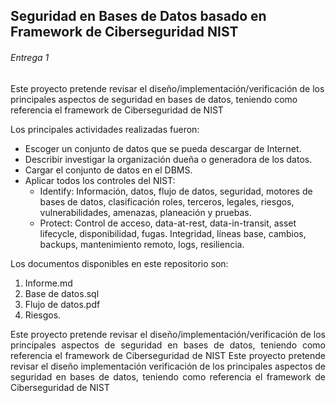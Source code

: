 ## Seguridad en Bases de Datos basado en Framework de Ciberseguridad NIST ## 
###### Entrega 1 ######
Este proyecto pretende revisar el diseño/implementación/verificación de los principales aspectos de seguridad en bases de datos, teniendo como referencia el framework de Ciberseguridad de NIST  

Los principales actividades realizadas fueron:  
* Escoger un conjunto de datos que se pueda descargar de Internet.
* Describir investigar la organización dueña o generadora de los datos.
* Cargar el conjunto de datos en el DBMS.
* Aplicar todos los controles del NIST:  
   * Identify:
Información, datos, flujo de datos, seguridad, motores de bases de datos, clasificación
roles, terceros, legales, riesgos, vulnerabilidades, amenazas, planeación y pruebas. 
   * Protect:
Control de acceso, data-at-rest, data-in-transit, asset lifecycle, disponibilidad, fugas.
Integridad, líneas base, cambios, backups, mantenimiento remoto, logs, resiliencia.  

Los documentos disponibles en este repositorio son:  
1. Informe.md
2. Base de datos.sql
3. Flujo de datos.pdf
4. Riesgos.

<p style="text-align: justify;">Este proyecto pretende revisar el diseño/implementación/verificación de los principales aspectos de seguridad en bases de datos, teniendo como referencia el framework de Ciberseguridad de NIST Este proyecto pretende revisar el diseño implementación verificación de los principales aspectos de seguridad en bases de datos, teniendo como referencia el framework de Ciberseguridad de NIST</p>

